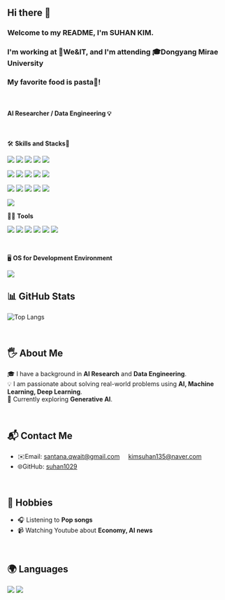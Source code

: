 ## Hi there 👋
### Welcome to my README, I'm SUHAN KIM.
### I'm working at 🏢We&IT, and I'm attending 🎓Dongyang Mirae University
### My favorite food is pasta🍝!

<br>

#### AI Researcher / Data Engineering 💡

<br>

🛠️ **Skills and Stacks**📌

<img src="https://img.shields.io/badge/Python-3766AB?style=for-the-badge&logo=Python&logoColor=white"/> <img src="https://img.shields.io/badge/MySQL-4479A1?style=for-the-badge&logo=MySQL&logoColor=white"/> <img src="https://img.shields.io/badge/TensorFlow-FF6F00?style=for-the-badge&logo=TensorFlow&logoColor=white"/> <img src="https://img.shields.io/badge/PyTorch-EE4C2C?style=for-the-badge&logo=PyTorch&logoColor=white"/> <img src="https://img.shields.io/badge/Flask-000000?style=for-the-badge&logo=Flask&logoColor=white"/>

<img src="https://img.shields.io/badge/NumPy-013243?style=for-the-badge&logo=NumPy&logoColor=white"/>  <img src="https://img.shields.io/badge/Pandas-150458?style=for-the-badge&logo=Pandas&logoColor=white"/>  <img src="https://img.shields.io/badge/Matplotlib-000080?style=for-the-badge&logo=Plotly&logoColor=white"/>  <img src="https://img.shields.io/badge/OpenCV-5C3EE8?style=for-the-badge&logo=OpenCV&logoColor=white"/>  <img src="https://img.shields.io/badge/Pillow-569A31?style=for-the-badge&logo=Pillow&logoColor=white"/>

<img src="https://img.shields.io/badge/Scikit--learn-F7931E?style=for-the-badge&logo=Scikit-learn&logoColor=white"/> <img src="https://img.shields.io/badge/Keras-D00000?style=for-the-badge&logo=Keras&logoColor=white"/>  <img src="https://img.shields.io/badge/BeautifulSoup-000000?style=for-the-badge&logo=BeautifulSoup&logoColor=white"/>  <img src="https://img.shields.io/badge/Selenium-43B02A?style=for-the-badge&logo=Selenium&logoColor=white"/>  <img src="https://img.shields.io/badge/Heroku-430098?style=for-the-badge&logo=Heroku&logoColor=white"/>

<img src="https://img.shields.io/badge/Streamlit-FF4B4B?style=for-the-badge&logo=Streamlit&logoColor=white"/>


<br>

💪🏼 **Tools**

<img src="https://img.shields.io/badge/GitHub-181717?style=for-the-badge&logo=GitHub&logoColor=white"/>  <img src="https://img.shields.io/badge/Vim-019733?style=for-the-badge&logo=Vim&logoColor=white"/>  <img src="https://img.shields.io/badge/Jupyter-F37626?style=for-the-badge&logo=Jupyter&logoColor=white"/>  <img src="https://img.shields.io/badge/Git-F05032?style=for-the-badge&logo=Git&logoColor=white"/>  <img src="https://img.shields.io/badge/VS Code-007ACC?style=for-the-badge&logo=Visual-Studio-Code&logoColor=white"/>  <img src="https://img.shields.io/badge/Jira-0052CC?style=for-the-badge&logo=Jira&logoColor=white"/>


<br>

🖥️ **OS for Development Environment**

<img src="https://img.shields.io/badge/Windows-0078D6?style=for-the-badge&logo=Windows&logoColor=white"/>


<br>

## 📊 GitHub Stats

![Top Langs](https://github-readme-stats.vercel.app/api/top-langs/?username=suhan1029&layout=compact&theme=radical)

<!--![GitHub Stats](https://github-readme-stats.vercel.app/api?username=suhan1029&show_icons=true&theme=radical)-->


<br>

## 🖐 About Me
🎓 I have a background in **AI Research** and **Data Engineering**.  
💡 I am passionate about solving real-world problems using **AI, Machine Learning, Deep Learning**.  
🌱 Currently exploring **Generative AI**.

<br>

## 📬 Contact Me
- ✉️Email: [santana.qwait@gmail.com](mailto:santana.qwait@gmail.com)  &nbsp;&nbsp;&nbsp;  [kimsuhan135@naver.com](mailto:kimsuhan135@naver.com)
- 🌐GitHub: [suhan1029](https://github.com/suhan1029)

<br>

## 🎨 Hobbies
- 🎧 Listening to **Pop songs**
- 📹 Watching Youtube about **Economy, AI news**

<br>

## 🌍 Languages
<img src="https://img.shields.io/badge/English-00A4CC?style=for-the-badge&logo=Language&logoColor=white"/>  <img src="https://img.shields.io/badge/Korean-4CA143?style=for-the-badge&logo=Language&logoColor=white"/> 

<br><br><br><br><br>


